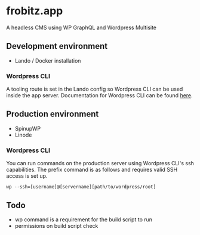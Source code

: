 # frobitz.app

A headless CMS using WP GraphQL and Wordpress Multisite

## Development environment

- Lando / Docker installation

### Wordpress CLI

A tooling route is set in the Lando config so Wordpress CLI can be used inside the app server. Documentation for Wordpress CLI can be found [here](https://make.wordpress.org/cli/handbook/).

## Production environment

- SpinupWP 
- Linode

### Wordpress CLI

You can run commands on the production server using Wordpress CLI's ssh capabilities. The prefix command is as follows and requires valid SSH access is set up.

```
wp --ssh=[username]@[servername][path/to/wordpress/root]
```


## Todo

- wp command is a requirement for the build script to run
- permissions on build script check
